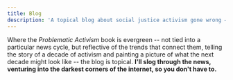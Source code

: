 ```yaml
---
title: Blog
description: 'A topical blog about social justice activism gone wrong — from "wokeism" to "cancel culture" to "social justice dogma" — and what we can do instead.'
---
```


Where the _Problematic Activism_ book is evergreen -- not tied into a particular news cycle, but reflective of the trends that connect them, telling the story of a decade of activism and painting a picture of what the next decade might look like -- the blog is topical. **I'll slog through the news, venturing into the darkest corners of the internet, so you don't have to.**